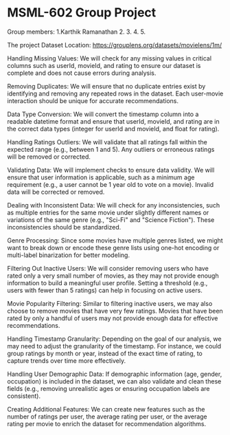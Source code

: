 # MSML-602 Group Project

Group members:
1.Karthik Ramanathan
2.
3.
4.
5.

The project Dataset Location: https://grouplens.org/datasets/movielens/1m/

Handling Missing Values:
We will check for any missing values in critical columns such as userId, movieId, and rating to ensure our dataset is complete and does not cause errors during analysis.

Removing Duplicates:
We will ensure that no duplicate entries exist by identifying and removing any repeated rows in the dataset. Each user-movie interaction should be unique for accurate recommendations.

Data Type Conversion:
We will convert the timestamp column into a readable datetime format and ensure that userId, movieId, and rating are in the correct data types (integer for userId and movieId, and float for rating).

Handling Ratings Outliers:
We will validate that all ratings fall within the expected range (e.g., between 1 and 5). Any outliers or erroneous ratings will be removed or corrected.

Validating Data:
We will implement checks to ensure data validity. We will ensure that user information is applicable, such as a minimum age requirement (e.g., a user cannot be 1 year old to vote on a movie). Invalid data will be corrected or removed.

Dealing with Inconsistent Data:
We will check for any inconsistencies, such as multiple entries for the same movie under slightly different names or variations of the same genre (e.g., "Sci-Fi" and "Science Fiction"). These inconsistencies should be standardized.

Genre Processing:
Since some movies have multiple genres listed, we might want to break down or encode these genre lists using one-hot encoding or multi-label binarization for better modeling.

Filtering Out Inactive Users:
We will consider removing users who have rated only a very small number of movies, as they may not provide enough information to build a meaningful user profile. Setting a threshold (e.g., users with fewer than 5 ratings) can help in focusing on active users.

Movie Popularity Filtering:
Similar to filtering inactive users, we may also choose to remove movies that have very few ratings. Movies that have been rated by only a handful of users may not provide enough data for effective recommendations.

Handling Timestamp Granularity:
Depending on the goal of our analysis, we may need to adjust the granularity of the timestamp. For instance, we could group ratings by month or year, instead of the exact time of rating, to capture trends over time more effectively.

Handling User Demographic Data:
If demographic information (age, gender, occupation) is included in the dataset, we can also validate and clean these fields (e.g., removing unrealistic ages or ensuring occupation labels are consistent).

Creating Additional Features:
We can create new features such as the number of ratings per user, the average rating per user, or the average rating per movie to enrich the dataset for recommendation algorithms.


